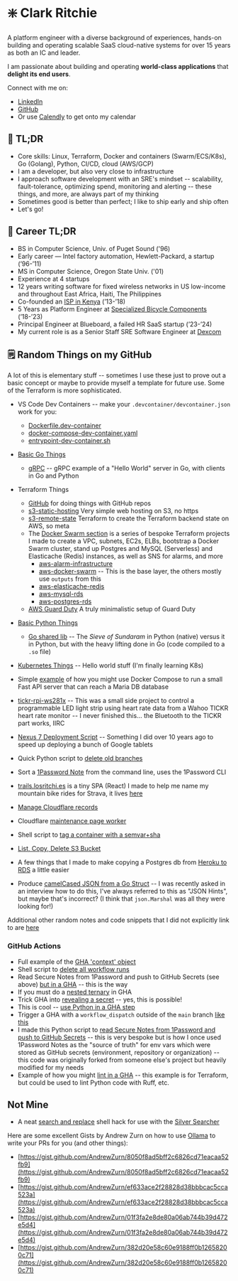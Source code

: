 # ❇️ Clark Ritchie

A platform engineer with a diverse background of experiences, hands-on building and operating scalable SaaS cloud-native systems for over 15 years as both an IC and leader.

I am passionate about building and operating **world-class applications** that **delight its end users**.

Connect with me on:
- [LinkedIn](https://www.linkedin.com/in/clarkritchie)
- [GitHub](https://www.github.com/clarkritchie)
- Or use [Calendly](https://calendly.com/clarkritchie) to get onto my calendar

## 💬 TL;DR

- Core skills:  Linux, Terraform, Docker and containers (Swarm/ECS/K8s), Go (Golang), Python, CI/CD, cloud (AWS/GCP)
- I am a developer, but also very close to infrastructure
- I approach software development with an SRE's mindset -- scalability, fault-tolerance, optimizing spend, monitoring and alerting -- these things, and more, are always part of my thinking
- Sometimes good is better than perfect; I like to ship early and ship often
- Let's go!

## 📌 Career TL;DR

- BS in Computer Science, Univ. of Puget Sound ('96)
- Early career — Intel factory automation, Hewlett-Packard, a startup (’96-’11)
- MS in Computer Science, Oregon State Univ. ('01)
- Experience at 4 startups
- 12 years writing software for fixed wireless networks in US low-income and throughout East Africa, Haiti, The Philippines
- Co-founded an [ISP in Kenya](https://pitchbook.com/profiles/company/113840-47) (’13-’18)
- 5 Years as Platform Engineer at [Specialized Bicycle Components](https://www.specialized.com/us/en) (’18-’23)
- Principal Engineer at Blueboard, a failed HR SaaS startup (’23-’24)
- My current role is as a Senior Staff SRE Software Engineer at [Dexcom](https://www.dexcom.com)

## 🗒️ Random Things on my GitHub

A lot of this is elementary stuff -- sometimes I use these just to prove out a basic concept or maybe to provide myself a template for future use.  Some of the Terraform is more sophisticated.

- VS Code Dev Containers -- make your `.devcontainer/devcontainer.json` work for you:
  - [Dockerfile.dev-container](https://github.com/clarkritchie/etc/blob/main/vscode-dev-containers/Dockerfile.dev-container)
  - [docker-compose-dev-container.yaml](https://github.com/clarkritchie/etc/blob/main/vscode-dev-containers/docker-compose-dev-container.yaml )
  - [entrypoint-dev-container.sh](https://github.com/clarkritchie/etc/blob/main/vscode-dev-containers/entrypoint-dev-container.sh)
- [Basic Go Things](https://github.com/clarkritchie/basic-go-things)
  - [gRPC](https://github.com/clarkritchie/basic-go-things/tree/main/grpc) -- gRPC example of a "Hello World" server in Go, with clients in Go and Python
- Terraform Things
  - [GitHub](https://github.com/clarkritchie/terraform-things/tree/main/github-clarkritchie) for doing things with GitHub repos
  - [s3-static-hosting](https://github.com/clarkritchie/terraform-things/tree/main/s3-static-hosting) Very simple web hosting on S3, no https
  - [s3-remote-state](https://github.com/clarkritchie/terraform-things/tree/main/s3-remote-state) Terraform to create the Terraform backend state on AWS, so meta
  - The [Docker Swarm section](https://github.com/clarkritchie/terraform-things/tree/main/docker-swarm) is a series of bespoke Terraform projects I made to create a VPC, subnets, EC2s, ELBs, bootstrap a Docker Swarm cluster, stand up Postgres and MySQL (Serverless) and Elasticache (Redis) instances, as well as SNS for alarms, and more
    - [aws-alarm-infrastructure](https://github.com/clarkritchie/terraform-things/tree/main/docker-swarm/aws-alarm-infrastructure)
    - [aws-docker-swarm](https://github.com/clarkritchie/terraform-things/tree/main/docker-swarm/aws-docker-swarm) -- This is the base layer, the others mostly use `outputs` from this
    - [aws-elasticache-redis](https://github.com/clarkritchie/terraform-things/tree/main/docker-swarm/aws-elasticache-redis)
    - [aws-mysql-rds](https://github.com/clarkritchie/terraform-things/tree/main/docker-swarm/aws-mysql-rds)
    - [aws-postgres-rds](https://github.com/clarkritchie/terraform-things/tree/main/docker-swarm/aws-postgres-rds)
  - [AWS Guard Duty](https://github.com/clarkritchie/terraform-things/tree/main/aws-guardduty) A truly minimalistic setup of Guard Duty
- [Basic Python Things](https://github.com/clarkritchie/basic-python-things)
  - [Go shared lib](https://github.com/clarkritchie/basic-python-things/tree/main/go-shared-lib) -- The _Sieve of Sundaram_ in Python (native) versus it in Python, but with the heavy lifting done in Go (code compiled to a `.so` file)
- [Kubernetes Things](https://github.com/clarkritchie/k8s-things) -- Hello world stuff (I'm finally learning K8s)
- Simple [example](https://github.com/clarkritchie/pizza-store-app) of how you might use Docker Compose to run a small Fast API server that can reach a Maria DB database
- [tickr-rpi-ws281x](https://github.com/clarkritchie/kickr-rpi-ws281x) -- This was a small side project to control a programmable LED light strip using heart rate data from a Wahoo TICKR heart rate monitor -- I never finished this... the Bluetooth to the TICKR part works, IIRC
- [Nexus 7 Deployment Script](https://github.com/clarkritchie/nexus7) -- Something I did over 10 years ago to speed up deploying a bunch of Google tablets
- Quick Python script to [delete old branches](https://gist.github.com/clarkritchie/6be7d3d8fec96901002b01df2eaafb6e)
- Sort a [1Password Note](https://gist.github.com/clarkritchie/1e223f3cd3657cd00722be52f4249c1a) from the command line, uses the 1Password CLI

- [trails.losritchi.es](https://github.com/clarkritchie/trails.losritchi.es) is a tiny SPA (React) I made to help me name my mountain bike rides for Strava, it lives [here](http://trails.losritchi.es/)
- [Manage Cloudflare records](https://gist.github.com/clarkritchie/f518f5f7a8fb889f9fa9f87e7574cbe4)
- Cloudflare [maintenance page worker](https://gist.github.com/clarkritchie/31aa63566ac388332cb2a6275a40396d)
- Shell script to [tag a container with a semvar+sha](https://gist.github.com/clarkritchie/600297e23a05a629664bfbff20d03b51)
- [List, Copy, Delete S3 Bucket](https://gist.github.com/clarkritchie/fdce6b1a365ce176040bc8e7fca3a0c7)
- A few things that I made to make copying a Postgres db from [Heroku to RDS](https://github.com/clarkritchie/heroku-to-rds) a little easier
- Produce [camelCased JSON from a Go Struct](https://gist.github.com/clarkritchie/e98791cfb06f6fcd22e40ddb2516376c) -- I was recently asked in an interview how to do this, I've always referred to this as "JSON Hints", but maybe that's incorrect?  (I think that `json.Marshal` was all they were looking for!)

Additional other random notes and code snippets that I did not explicitly link to are [here](https://gist.github.com/clarkritchie)

### GitHub Actions

- Full example of the [GHA 'context' object](https://gist.github.com/clarkritchie/b84937c0c83bcf1de9f25ca63bcaf77a)
- Shell script to [delete all workflow runs](https://gist.github.com/clarkritchie/a3f193e93155d320e1a3c001cc4e43b5)
- Read Secure Notes from 1Password and push to GitHub Secrets (see above) [but in a GHA](https://gist.github.com/clarkritchie/843c54c66af0833d05a88ab6fd84a544) -- this is the way
- If you must do a [nested ternary](https://gist.github.com/clarkritchie/d3c35a9feeec5ed62ddbb38172ee62c2) in GHA
- Trick GHA into [revealing a secret](https://gist.github.com/clarkritchie/def05211e6dd0ec6a8e1edd48f0f822b) -- yes, this is possible!
- This is cool -- [use Python in a GHA step](https://gist.github.com/clarkritchie/a347d3fe9c72f47d9ece95f4dda38536)
- Trigger a GHA with a `workflow_dispatch` outside of the `main` branch [like this](https://github.com/clarkritchie/etc/blob/main/.github/workflows/run-outside-main.yaml)
- I made this Python script to [read Secure Notes from 1Password and push to GitHub Secrets](https://github.com/clarkritchie/1pw-github-secrets) -- this is very bespoke but is how I once used 1Password Notes as the "source of truth" for env vars which were stored as GitHub secrets (environment, repository or organization) -- this code was originally forked from someone else's project but heavily modified for my needs
- Example of how you might [lint in a GHA](https://gist.github.com/clarkritchie/2f935597b9398a34380e8c9a90005b6f) -- this example is for Terraform, but could be used to lint Python code with Ruff, etc.

## Not Mine

- A neat [search and replace](https://gist.github.com/clarkritchie/4e1e365085675995d9726d70cd87b9a3) shell hack for use with the [Silver Searcher](https://github.com/ggreer/the_silver_searcher)

Here are some excellent Gists by Andrew Zurn on how to use [Ollama](https://ollama.com/) to write your PRs for you (and other things):

- [https://gist.github.com/AndrewZurn/8050f8ad5bff2c6826cd71eacaa52fb9](https://gist.github.com/AndrewZurn/8050f8ad5bff2c6826cd71eacaa52fb9)
- ⁠[⁠https://gist.github.com/AndrewZurn/ef633ace2f28828d38bbbcac5cca523a](https://gist.github.com/AndrewZurn/ef633ace2f28828d38bbbcac5cca523a)
- [⁠https://gist.github.com/AndrewZurn/01f3fa2e8de80a06ab744b39d472e5d4](⁠https://gist.github.com/AndrewZurn/01f3fa2e8de80a06ab744b39d472e5d4)
- [⁠https://gist.github.com/AndrewZurn/382d20e58c60e9188ff0b12658200c71](⁠https://gist.github.com/AndrewZurn/382d20e58c60e9188ff0b12658200c71)
